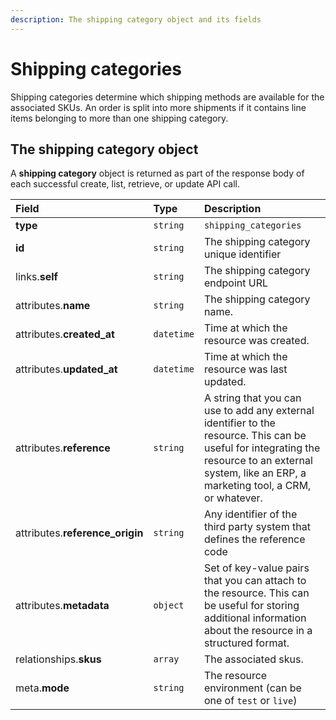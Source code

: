```yaml
---
description: The shipping category object and its fields
---
```


# Shipping categories

Shipping categories determine which shipping methods are available for the associated SKUs. An order is split into more shipments if it contains line items belonging to more than one shipping category.

## The shipping category object

A **shipping category** object is returned as part of the response body of each successful create, list, retrieve, or update API call.

| Field | Type | Description |
| :--- | :--- | :--- |
| **type** | `string` | `shipping_categories` |
| **id** | `string` | The shipping category unique identifier |
| links.**self** | `string` | The shipping category endpoint URL |
| attributes.**name** | `string` | The shipping category name. |
| attributes.**created\_at** | `datetime` | Time at which the resource was created. |
| attributes.**updated\_at** | `datetime` | Time at which the resource was last updated. |
| attributes.**reference** | `string` | A string that you can use to add any external identifier to the resource. This can be useful for integrating the resource to an external system, like an ERP, a marketing tool, a CRM, or whatever. |
| attributes.**reference\_origin** | `string` | Any identifier of the third party system that defines the reference code |
| attributes.**metadata** | `object` | Set of key-value pairs that you can attach to the resource. This can be useful for storing additional information about the resource in a structured format. |
| relationships.**skus** | `array` | The associated skus. |
| meta.**mode** | `string` | The resource environment \(can be one of `test` or `live`\) |

